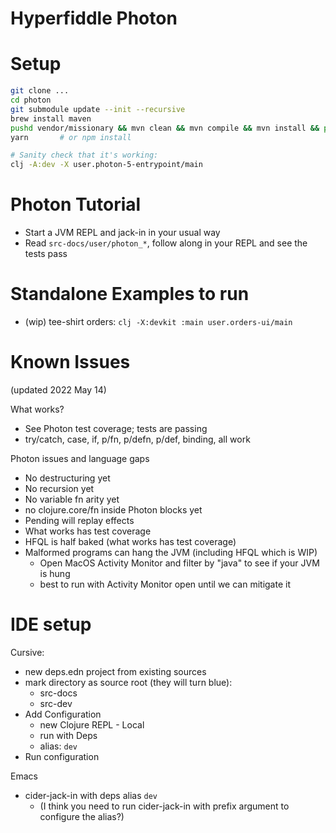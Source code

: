 # Hyperfiddle Photon

# Setup
```bash
git clone ...
cd photon
git submodule update --init --recursive
brew install maven
pushd vendor/missionary && mvn clean && mvn compile && mvn install && popd
yarn       # or npm install

# Sanity check that it's working:
clj -A:dev -X user.photon-5-entrypoint/main
```

# Photon Tutorial
* Start a JVM REPL and jack-in in your usual way
* Read `src-docs/user/photon_*`, follow along in your REPL and see the tests pass

# Standalone Examples to run
* (wip) tee-shirt orders: `clj -X:devkit :main user.orders-ui/main`

# Known Issues
(updated 2022 May 14)

What works?

- See Photon test coverage; tests are passing
- try/catch, case, if, p/fn, p/defn, p/def, binding, all work

Photon issues and language gaps
- No destructuring yet
- No recursion yet
- No variable fn arity yet
- no clojure.core/fn inside Photon blocks yet
- Pending will replay effects 
- What works has test coverage
- HFQL is half baked (what works has test coverage)
- Malformed programs can hang the JVM (including HFQL which is WIP)
  - Open MacOS Activity Monitor and filter by "java" to see if your JVM is hung
  - best to run with Activity Monitor open until we can mitigate it

# IDE setup
Cursive:
* new deps.edn project from existing sources
* mark directory as source root (they will turn blue):
    * src-docs
    * src-dev
* Add Configuration
    * new Clojure REPL - Local
    * run with Deps
    * alias: `dev`
* Run configuration

Emacs
* cider-jack-in with deps alias `dev`
    * (I think you need to run cider-jack-in with prefix argument to configure the alias?)